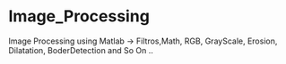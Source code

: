# Image_Processing
Image Processing using Matlab -> Filtros,Math, RGB, GrayScale, Erosion, Dilatation, BoderDetection and So On ..
